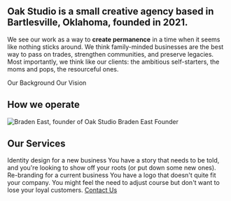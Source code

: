 ## Oak Studio is a small creative agency based in Bartlesville, Oklahoma, founded in 2021.

We see our work as a way to **create permanence** in a time when it seems like nothing sticks around. We think family-minded businesses are the best way to pass on trades, strengthen communities, and preserve legacies. Most importantly, we think like our clients: the ambitious self-starters, the moms and pops, the resourceful ones.

<section class="center grid jc-center gap-4 col-3">
  <Import from="/_/Blurb.html">
    <BlurbTitle>Our Background</BlurbTitle>
    <BlurbImage from="/_/icons/scrapbook.svg"></BlurbImage>
    <BlurbDesc from="/_/copy/Background.md"></BlurbDesc>
  </Import>
  <Import from="/_/Blurb.html">
    <BlurbTitle>Our Vision</BlurbTitle>
    <BlurbImage from="/_/icons/telescope.svg"></BlurbImage>
    <BlurbDesc from="/_/copy/Vision.md"></BlurbDesc>
  </Import>
</section>

## How we operate
<Import from="/_/copy/MO.md"></Import>

<section class="soft bleed">
  <Import from="/_/Person.html">
    <Headshot>
      <img src="/_assets/images/braden.jpg" alt="Braden East, founder of Oak Studio">
    </Headshot>
    <Name>Braden East</Name>
    <Position>Founder</Position>
    <Bio from="/_/copy/BradenEastBio.md"></Bio>
  </Import>
</section>

<section class="center grid ji-space-around ai-start jc-center gap-4 col-3" style="margin-bottom: 0">
<h2 class="center span-all">Our Services</h2>
  <Import from="/_/Blurb.html">
    <BlurbTitle>Identity design for a new business</BlurbTitle>
    <BlurbImage from="/_/icons/starting-over.svg"></BlurbImage>
    <BlurbDesc>
      You have a story that needs to be told, and you're looking to show off your roots (or put down some new ones).
    </BlurbDesc>
  </Import>
  <Import from="/_/Blurb.html">
    <BlurbTitle>Re-branding for a current business</BlurbTitle>
    <BlurbImage from="/_/icons/turning-a-corner.svg"></BlurbImage>
    <BlurbDesc>
      You have a logo that doesn't quite fit your company. You might feel the need to adjust course but don't want to lose your loyal customers.
    </BlurbDesc>
  </Import>
  <a class="center button span-all" href="/contact">Contact Us</a>
</section>